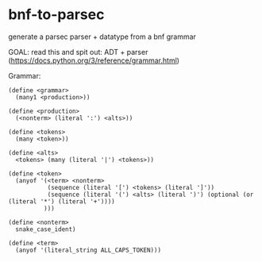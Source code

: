 # bnf-to-parsec
generate a parsec parser + datatype from a bnf grammar


GOAL: read this and spit out: ADT + parser (https://docs.python.org/3/reference/grammar.html)


Grammar:

```
(define <grammar>
  (many1 <production>))

(define <production>
  (<nonterm> (literal ':') <alts>))

(define <tokens>
  (many <token>))

(define <alts>
  <tokens> (many (literal '|') <tokens>))

(define <token>
  (anyof '(<term> <nonterm>
           (sequence (literal '[') <tokens> (literal ']'))
           (sequence (literal '(') <alts> (literal ')') (optional (or (literal '*') (literal '+'))))
          )))

(define <nonterm>
  snake_case_ident)

(define <term>
  (anyof '(literal_string ALL_CAPS_TOKEN)))
```
